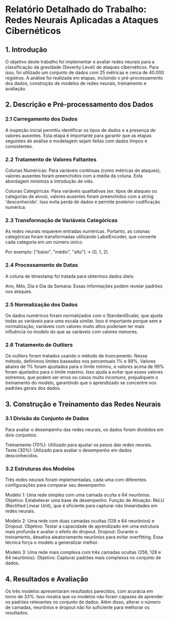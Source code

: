 # Relatório Detalhado do Trabalho: Redes Neurais Aplicadas a Ataques Cibernéticos

## 1. Introdução

O objetivo deste trabalho foi implementar e avaliar redes neurais para a classificação da gravidade (Severity Level) de ataques cibernéticos. Para isso, foi utilizado um conjunto de dados com 25 métricas e cerca de 40.000 registros. A análise foi realizada em etapas, incluindo o pré-processamento dos dados, construção de modelos de redes neurais, treinamento e avaliação.

## 2. Descrição e Pré-processamento dos Dados

### 2.1 Carregamento dos Dados
A inspeção inicial permitiu identificar os tipos de dados e a presença de valores ausentes. Esta etapa é importante para garantir que as etapas seguintes de análise e modelagem sejam feitas com dados limpos e consistentes.

### 2.2 Tratamento de Valores Faltantes
Colunas Numéricas: Para variáveis contínuas (como métricas de ataques), valores ausentes foram preenchidos com a média da coluna. Esta abordagem minimiza a introdução de viés.

Colunas Categóricas: Para variáveis qualitativas (ex: tipos de ataques ou categorias de alvos), valores ausentes foram preenchidos com a string 'desconhecido'. Isso evita perda de dados e permite posterior codificação numérica.

### 2.3 Transformação de Variáveis Categóricas
As redes neurais requerem entradas numéricas. Portanto, as colunas categóricas foram transformadas utilizando LabelEncoder, que converte cada categoria em um número único. 

Por exemplo: ["baixo", "médio", "alto"] → [0, 1, 2].

### 2.4 Processamento de Datas
A coluna de timestamp foi tratada para obtermos dados úteis:

Ano, Mês, Dia e Dia da Semana: Essas informações podem revelar padrões nos ataques.

### 2.5 Normalização dos Dados
Os dados numéricos foram normalizados com o StandardScaler, que ajusta todas as variáveis para uma escala similar. Isso é importante porque sem a normalização, variáveis com valores muito altos poderiam ter mais influência no modelo do que as variáveis com valores menores.

### 2.6 Tratamento de Outliers
Os outliers foram tratados usando o método de truncamento. Nesse método, definimos limites baseados nos percentuais 1% e 99%. Valores abaixo de 1% foram ajustados para o limite mínimo, e valores acima de 99% foram ajustados para o limite máximo. Isso ajuda a evitar que esses valores extremos, que podem ser erros ou casos muito incomuns, prejudiquem o treinamento do modelo, garantindo que o aprendizado se concentre nos padrões gerais dos dados.

## 3. Construção e Treinamento das Redes Neurais
### 3.1 Divisão do Conjunto de Dados
Para avaliar o desempenho das redes neurais, os dados foram divididos em dois conjuntos:

Treinamento (70%): Utilizado para ajustar os pesos das redes neurais.
Teste (30%): Utilizado para avaliar o desempenho em dados desconhecidos.

### 3.2 Estruturas dos Modelos
Três redes neurais foram implementadas, cada uma com diferentes configurações para comparar seu desempenho:

Modelo 1: Uma rede simples com uma camada oculta e 64 neurônios.
Objetivo: Estabelecer uma base de desempenho.
Função de Ativação: ReLU (Rectified Linear Unit), que é eficiente para capturar não linearidades em redes neurais.

Modelo 2: Uma rede com duas camadas ocultas (128 e 64 neurônios) e Dropout.
Objetivo: Testar a capacidade de aprendizado em uma estrutura mais profunda e avaliar o efeito do dropout.
Dropout: Durante o treinamento, desativa aleatoriamente neurônios para evitar overfitting. Essa técnica força o modelo a generalizar melhor.

Modelo 3: Uma rede mais complexa com três camadas ocultas (256, 128 e 64 neurônios).
Objetivo: Capturar padrões mais complexos no conjunto de dados.

## 4. Resultados e Avaliação
Os três modelos apresentaram resultados parecidos, com acurácia em torno de 33%. Isso mostra que os modelos não foram capazes de aprender os padrões relevantes no conjunto de dados. Além disso, alterar o número de camadas, neurônios e dropout não foi suficiente para melhorar os resultados.
